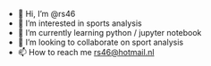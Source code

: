 - 👋 Hi, I’m @rs46
- 👀 I’m interested in sports analysis
- 🌱 I’m currently learning python / jupyter notebook
- 💞️ I’m looking to collaborate on sport analysis
- 📫 How to reach me rs46@hotmail.nl

<!---
rs46/rs46 is a ✨ special ✨ repository because its `README.md` (this file) appears on your GitHub profile.
You can click the Preview link to take a look at your changes.
--->
